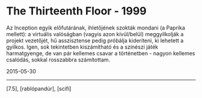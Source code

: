 # The Thirteenth Floor - 1999

Az Inception egyik előfutárának, ihletőjének szokták mondani (a Paprika mellett): a virtuális valóságban (vagyis azon kívül/belül) meggyilkolják a projekt vezetőjét, hű asszisztense pedig próbálja kideríteni, ki lehetett a gyilkos. Igen, sok tekintetben kiszámítható és a színészi játék harmatgyenge, de van pár kellemes csavar a történetben - nagyon kellemes csalódás, sokkal rosszabbra számítottam.

2015-05-30 

----

[7.5], [rablópandúr], [scifi]